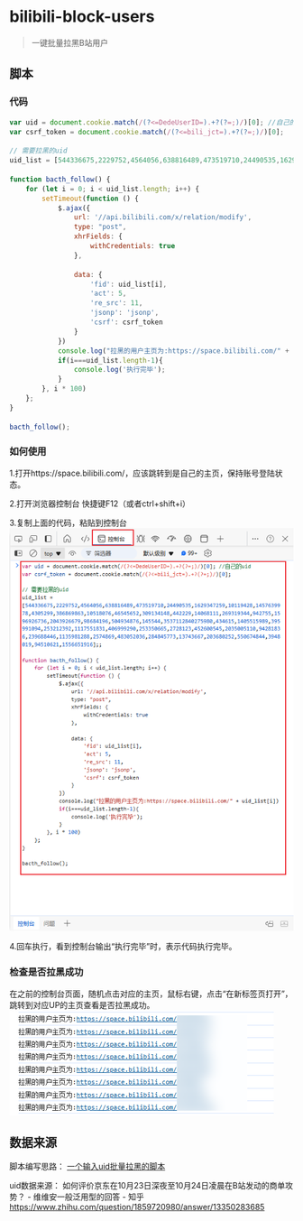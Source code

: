 # bilibili-block-users

> 一键批量拉黑B站用户

## 脚本

### 代码
```js
var uid = document.cookie.match(/(?<=DedeUserID=).+?(?=;)/)[0]; //自己的uid
var csrf_token = document.cookie.match(/(?<=bili_jct=).+?(?=;)/)[0];

// 需要拉黑的uid
uid_list = [544336675,2229752,4564056,638816489,473519710,24490535,1629347259,10119428,1457639978,4305299,386869863,10518076,46545652,309134148,442229,14068111,269319344,942755,1596926736,2043926679,98684196,504934876,145544,3537112840275980,434615,1405515989,395991094,253212392,1117551831,406999290,253350665,2728123,452600545,2035005110,94281836,239688446,1135981288,2574869,483052036,284845773,13743667,203680252,550674844,3948019,94510621,1556651916];;

function bacth_follow() {
    for (let i = 0; i < uid_list.length; i++) {
        setTimeout(function () {
            $.ajax({
                url: '//api.bilibili.com/x/relation/modify',
                type: "post",
                xhrFields: {
                    withCredentials: true
                },

                data: {
                    'fid': uid_list[i],
                    'act': 5,
                    're_src': 11,
                    'jsonp': 'jsonp',
                    'csrf': csrf_token
                }
            })
            console.log("拉黑的用户主页为:https://space.bilibili.com/" + uid_list[i])
            if(i===uid_list.length-1){
                console.log('执行完毕');
            }
        }, i * 100)
    };
}

bacth_follow();
```

### 如何使用
1.打开https://space.bilibili.com/，应该跳转到是自己的主页，保持账号登陆状态。


2.打开浏览器控制台
快捷键F12（或者ctrl+shift+i）

3.复制上面的代码，粘贴到控制台
![alt text](image.png)

4.回车执行，看到控制台输出“执行完毕”时，表示代码执行完毕。

### 检查是否拉黑成功
在之前的控制台页面，随机点击对应的主页，鼠标右键，点击“在新标签页打开”，跳转到对应UP的主页查看是否拉黑成功。
![alt text](image-1.png)


## 数据来源 
脚本编写思路：
[一个输入uid批量拉黑的脚本](https://www.bilibili.com/read/cv10060036/)

uid数据来源：
如何评价京东在10月23日深夜至10月24日凌晨在B站发动的商单攻势？ - 维维安一般泛用型的回答 - 知乎
https://www.zhihu.com/question/1859720980/answer/13350283685